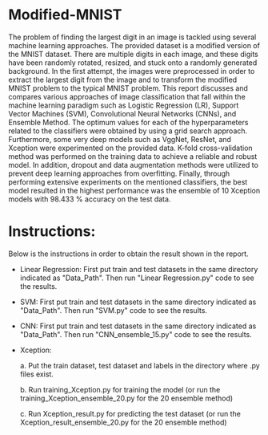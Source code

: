 # Modified-MNIST
The problem of finding the largest digit in an image is tackled using several machine learning approaches. The provided dataset is a modified version of the MNIST dataset. There are multiple digits in each image, and these digits have been randomly rotated, resized, and stuck onto a randomly generated background. In the first attempt, the images were preprocessed in order to extract the largest digit from the image and to transform the modified MNIST problem to the typical MNIST problem. This report discusses and compares various approaches of image classification that fall within the machine learning paradigm such as Logistic Regression (LR), Support Vector Machines (SVM), Convolutional Neural Networks (CNNs), and Ensemble Method. The optimum values for each of the hyperparameters related to the classifiers were obtained by using a grid search approach. Furthermore, some very deep models such as VggNet, ResNet, and Xception were experimented on the provided data. K-fold cross-validation method was performed on the training data to achieve a reliable and robust model. In addition, dropout and data augmentation methods were utilized to prevent deep learning approaches from overfitting. Finally, through performing extensive experiments on the mentioned classifiers, the best model resulted in the highest performance was the ensemble of 10 Xception models with 98.433 % accuracy on the test data.


# Instructions:
Below is the instructions in order to obtain the result shown in the report. 

* Linear Regression:
First put train and test datasets in the same directory indicated as "Data_Path". Then run "Linear Regression.py" code to see the results.

* SVM:
First put train and test datasets in the same directory indicated as "Data_Path". Then run  "SVM.py" code to see the results.


* CNN:
First put train and test datasets in the same directory indicated as "Data_Path". Then run "CNN_ensemble_15.py" code to see the results.


* Xception:

	a. Put the train dataset, test dataset and labels in the directory where .py files exist.
	
	b. Run training_Xception.py for training the model (or run the training_Xception_ensemble_20.py for the 20 ensemble method)
	
	c. Run Xception_result.py for predicting the test dataset (or run the Xception_result_ensemble_20.py for the 20 ensemble method) 

